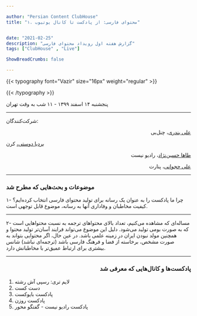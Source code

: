 ```yaml
---

author: "Persian Content ClubHouse"
title: "۱. محتوای فارسی: از پادکست تا کانال یوتیوب"


date: "2021-02-25"
description: "گزارش هفته اول رویداد محتوای فارسی"
tags: ["ClubHouse" , "Live"]

ShowBreadCrumbs: false

---
```


{{< typography font="Vazir" size="16px" weight="regular" >}}

{{< /typography >}}

<!--more-->
پنجشنبه ۱۴ اسفند ۱۳۹۹ - ۱۱ شب به وقت تهران

---

شرکت‌کنندگان:
</p>
</h2>


<p dir="rtl">
<a href="https://clubber.one/@alibandari">علی بندری</a>، چنل‌بی </p>
<a href="https://clubber.one/@bardiadoosti">بردیا دوستی،</a> کرن</p>


<p dir="rtl">
<a href="https://clubber.one/@tahanist"> طاها حسین‌نژاد</a>، رادیو نیست</p>


<p dir="rtl">
<a href="https://clubber.one/@alihej">علی حجوانی</a>، پنارت</p>

---



<h3><strong>موضوعات و بحث‌هایی که مطرح شد</strong></p>
</h3>


۱- چرا ما پادکست را به عنوان یک رسانه برای تولید محتوای فارسی انتخاب کرده‌ایم؟ کیفیت مخاطبان و وفاداری آنها به رسانه، موضوع قابل توجهی است.</p>

---

۲- مساله‌ای که مشاهده می‌کنیم، تعداد بالای محتواهای ترجمه به نسبت محتواهایی است که به صورت بومی تولید می‌شود. دلیل این موضوع می‌تواند فرایند آسان‌تر تولید محتوا و همچنین مولد نبودن ایران در زمینه علمی باشد. در عین حال، اگر محتوایی بتواند به صورت مشخص، برخاسته از فضا و فرهنگ فارسی باشد (ترجمه‌ای نباشد) شانس بیشتری برای ارتباط عمیق‌تر با مخاطبانش دارد.</p>

---

<h3><p dir="rtl">
<strong>پادکست‌ها و کانال‌هایی که معرفی شد</strong></p>
</h3>




1. لایم تری: رسپی آش رشته
2.  دست کست
1. پادکست بایوکست
2. پادکست روزن
3. پادکست رادیو نیست - گفتگو محور
